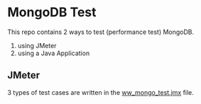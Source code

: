 # MongoDB Test

This repo contains 2 ways to test (performance test) MongoDB.
1. using JMeter
2. using a Java Application


## JMeter
3 types of test cases are written in the [ww_mongo_test.jmx]() file.